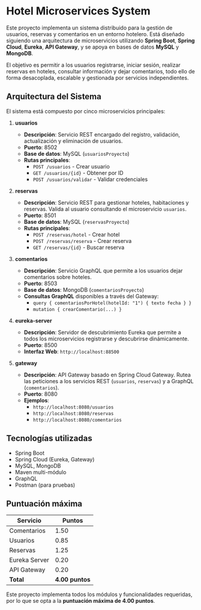 # Hotel Microservices System

Este proyecto implementa un sistema distribuido para la gestión de usuarios, reservas y comentarios en un entorno hotelero. Está diseñado siguiendo una arquitectura de microservicios utilizando **Spring Boot**, **Spring Cloud**, **Eureka**, **API Gateway**, y se apoya en bases de datos **MySQL** y **MongoDB**.

El objetivo es permitir a los usuarios registrarse, iniciar sesión, realizar reservas en hoteles, consultar información y dejar comentarios, todo ello de forma desacoplada, escalable y gestionada por servicios independientes.

## Arquitectura del Sistema

El sistema está compuesto por cinco microservicios principales:

1. **usuarios**
    - **Descripción**: Servicio REST encargado del registro, validación, actualización y eliminación de usuarios.
    - **Puerto**: 8502
    - **Base de datos**: MySQL (`usuariosProyecto`)
    - **Rutas principales**:
        - `POST /usuarios` - Crear usuario
        - `GET /usuarios/{id}` - Obtener por ID
        - `POST /usuarios/validar` - Validar credenciales

2. **reservas**
    - **Descripción**: Servicio REST para gestionar hoteles, habitaciones y reservas. Valida al usuario consultando el microservicio `usuarios`.
    - **Puerto**: 8501
    - **Base de datos**: MySQL (`reservasProyecto`)
    - **Rutas principales**:
        - `POST /reservas/hotel` - Crear hotel
        - `POST /reservas/reserva` - Crear reserva
        - `GET /reservas/{id}` - Buscar reserva

3. **comentarios**
    - **Descripción**: Servicio GraphQL que permite a los usuarios dejar comentarios sobre hoteles.
    - **Puerto**: 8503
    - **Base de datos**: MongoDB (`comentariosProyecto`)
    - **Consultas GraphQL** disponibles a través del Gateway:
        - `query { comentariosPorHotel(hotelId: "1") { texto fecha } }`
        - `mutation { crearComentario(...) }`

4. **eureka-server**
    - **Descripción**: Servidor de descubrimiento Eureka que permite a todos los microservicios registrarse y descubrirse dinámicamente.
    - **Puerto**: 8500
    - **Interfaz Web**: `http://localhost:88500`

5. **gateway**
    - **Descripción**: API Gateway basado en Spring Cloud Gateway. Rutea las peticiones a los servicios REST (`usuarios`, `reservas`) y a GraphQL (`comentarios`).
    - **Puerto**: 8080
    - **Ejemplos**:
        - `http://localhost:8080/usuarios`
        - `http://localhost:8080/reservas`
        - `http://localhost:8080/comentarios`

## Tecnologías utilizadas

- Spring Boot
- Spring Cloud (Eureka, Gateway)
- MySQL, MongoDB
- Maven multi-módulo
- GraphQL
- Postman (para pruebas)

## Puntuación máxima

| Servicio           | Puntos |
|--------------------|--------|
| Comentarios        | 1.50   |
| Usuarios           | 0.85   |
| Reservas           | 1.25   |
| Eureka Server      | 0.20   |
| API Gateway        | 0.20   |
| **Total**          | **4.00 puntos** |

Este proyecto implementa todos los módulos y funcionalidades requeridas, por lo que se opta a la **puntuación máxima de 4.00 puntos**.